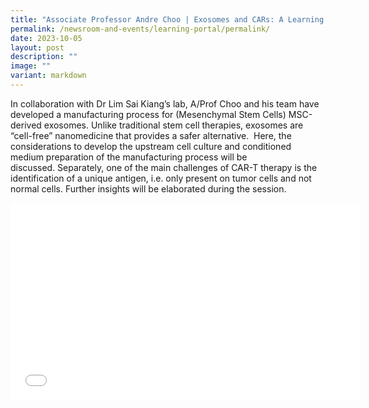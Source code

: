 ```yaml
---
title: "Associate Professor Andre Choo | Exosomes and CARs: A Learning Journey"
permalink: /newsroom-and-events/learning-portal/permalink/
date: 2023-10-05
layout: post
description: ""
image: ""
variant: markdown
---
```



In collaboration with Dr Lim Sai Kiang’s lab, A/Prof Choo and his team have developed a manufacturing process for (Mesenchymal Stem Cells) MSC-derived exosomes.&nbsp;Unlike traditional stem cell therapies, exosomes are “cell-free” nanomedicine that provides a safer alternative.&nbsp; Here, the considerations to develop the upstream cell culture and conditioned medium preparation of the manufacturing process will be discussed.&nbsp;Separately, one of the main challenges of CAR-T therapy is the identification of a unique antigen, i.e. only present on tumor cells and not normal cells.&nbsp;Further insights will be elaborated during the session.

<iframe allowfullscreen="" allow="accelerometer; autoplay; clipboard-write; encrypted-media; gyroscope; picture-in-picture; web-share" frameborder="0" title="YouTube video player" src="[https://www.youtube.com/embed/g50hsAKm-Jo?si=ONWlktRG2SRRZ22e" height="315" width="560"></iframe>